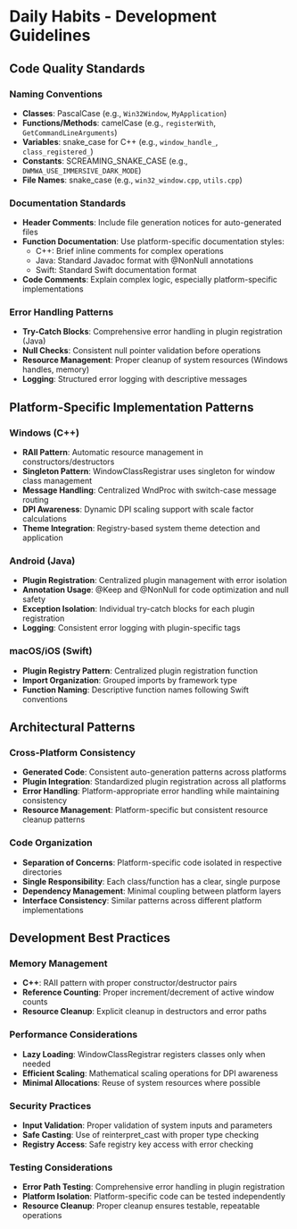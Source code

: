 # Daily Habits - Development Guidelines

## Code Quality Standards

### Naming Conventions
- **Classes**: PascalCase (e.g., `Win32Window`, `MyApplication`)
- **Functions/Methods**: camelCase (e.g., `registerWith`, `GetCommandLineArguments`)
- **Variables**: snake_case for C++ (e.g., `window_handle_`, `class_registered_`)
- **Constants**: SCREAMING_SNAKE_CASE (e.g., `DWMWA_USE_IMMERSIVE_DARK_MODE`)
- **File Names**: snake_case (e.g., `win32_window.cpp`, `utils.cpp`)

### Documentation Standards
- **Header Comments**: Include file generation notices for auto-generated files
- **Function Documentation**: Use platform-specific documentation styles:
  - C++: Brief inline comments for complex operations
  - Java: Standard Javadoc format with @NonNull annotations
  - Swift: Standard Swift documentation format
- **Code Comments**: Explain complex logic, especially platform-specific implementations

### Error Handling Patterns
- **Try-Catch Blocks**: Comprehensive error handling in plugin registration (Java)
- **Null Checks**: Consistent null pointer validation before operations
- **Resource Management**: Proper cleanup of system resources (Windows handles, memory)
- **Logging**: Structured error logging with descriptive messages

## Platform-Specific Implementation Patterns

### Windows (C++)
- **RAII Pattern**: Automatic resource management in constructors/destructors
- **Singleton Pattern**: WindowClassRegistrar uses singleton for window class management
- **Message Handling**: Centralized WndProc with switch-case message routing
- **DPI Awareness**: Dynamic DPI scaling support with scale factor calculations
- **Theme Integration**: Registry-based system theme detection and application

### Android (Java)
- **Plugin Registration**: Centralized plugin management with error isolation
- **Annotation Usage**: @Keep and @NonNull for code optimization and null safety
- **Exception Isolation**: Individual try-catch blocks for each plugin registration
- **Logging**: Consistent error logging with plugin-specific tags

### macOS/iOS (Swift)
- **Plugin Registry Pattern**: Centralized plugin registration function
- **Import Organization**: Grouped imports by framework type
- **Function Naming**: Descriptive function names following Swift conventions

## Architectural Patterns

### Cross-Platform Consistency
- **Generated Code**: Consistent auto-generation patterns across platforms
- **Plugin Integration**: Standardized plugin registration across all platforms
- **Error Handling**: Platform-appropriate error handling while maintaining consistency
- **Resource Management**: Platform-specific but consistent resource cleanup patterns

### Code Organization
- **Separation of Concerns**: Platform-specific code isolated in respective directories
- **Single Responsibility**: Each class/function has a clear, single purpose
- **Dependency Management**: Minimal coupling between platform layers
- **Interface Consistency**: Similar patterns across different platform implementations

## Development Best Practices

### Memory Management
- **C++**: RAII pattern with proper constructor/destructor pairs
- **Reference Counting**: Proper increment/decrement of active window counts
- **Resource Cleanup**: Explicit cleanup in destructors and error paths

### Performance Considerations
- **Lazy Loading**: WindowClassRegistrar registers classes only when needed
- **Efficient Scaling**: Mathematical scaling operations for DPI awareness
- **Minimal Allocations**: Reuse of system resources where possible

### Security Practices
- **Input Validation**: Proper validation of system inputs and parameters
- **Safe Casting**: Use of reinterpret_cast with proper type checking
- **Registry Access**: Safe registry key access with error checking

### Testing Considerations
- **Error Path Testing**: Comprehensive error handling in plugin registration
- **Platform Isolation**: Platform-specific code can be tested independently
- **Resource Cleanup**: Proper cleanup ensures testable, repeatable operations